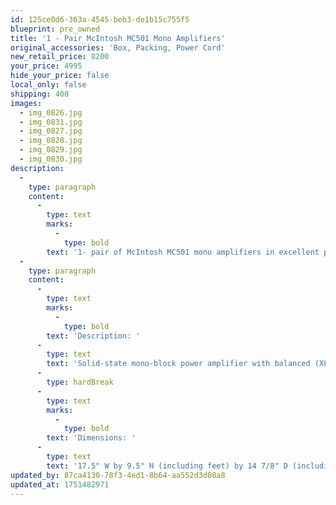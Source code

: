 ```yaml
---
id: 125ce0d6-363a-4545-beb3-de1b15c755f5
blueprint: pre_owned
title: '1 - Pair McIntosh MC501 Mono Amplifiers'
original_accessories: 'Box, Packing, Power Cord'
new_retail_price: 8200
your_price: 4995
hide_your_price: false
local_only: false
shipping: 400
images:
  - img_0826.jpg
  - img_0831.jpg
  - img_0827.jpg
  - img_0828.jpg
  - img_0829.jpg
  - img_0830.jpg
description:
  -
    type: paragraph
    content:
      -
        type: text
        marks:
          -
            type: bold
        text: '1- pair of McIntosh MC501 mono amplifiers in excellent physical and functional condition with original boxes, packing and accessories. Amplifiers sold as new for $8,200.00'
  -
    type: paragraph
    content:
      -
        type: text
        marks:
          -
            type: bold
        text: 'Description: '
      -
        type: text
        text: 'Solid-state mono-block power amplifier with balanced (XLR) and single-ended (RCA) inputs and "Autoformer"-coupled output stage. Minimum sinewave continuous average power output: 500W into 8, 4, or 2 ohms (27dBW, 24dBW, 21dBW, respectively). Rated power bandwidth: 20Hz-20kHz. THD: 0.005% into 8, 4, or 2 ohms, 250mW to rated power output. IMD: 0.005% maximum if instantaneous peak output does not exceed twice the rated output for any combination of frequencies, 20Hz-20kHz, into 8, 4, or 2 ohms. Dynamic headroom: 1.8dB. Wideband damping factor: 100 at 8 ohms (equivalent to a source impedance of 0.08 ohms) Frequency responses: 20Hz-20kHz, +0/-0.25dB; 10Hz-100kHz, +0/-3dB. Sensitivity: 2.1V unbalanced input, 4.2V balanced input. Signal/noise ratio: 97dB, A-weighted (124dB below rated output), unbalanced and balanced. Input impedance: 10k ohms unbalanced, 20k ohms balanced.'
      -
        type: hardBreak
      -
        type: text
        marks:
          -
            type: bold
        text: 'Dimensions: '
      -
        type: text
        text: '17.5" W by 9.5" H (including feet) by 14 7/8" D (including front-panel knobs). Weight: 91.5 lbs. (41.6kg) net, 105.5 lbs. (48kg) shipping.'
updated_by: 87ca4130-78f3-4ed1-8b64-aa552d3d08a8
updated_at: 1751482971
---
```

